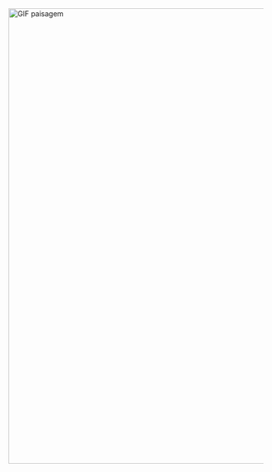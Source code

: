 <img src="https://github.com/anapopovv/anapopovv/raw/main/gif.gif" alt="GIF paisagem" style="width: 900px; height: auto;"/>

